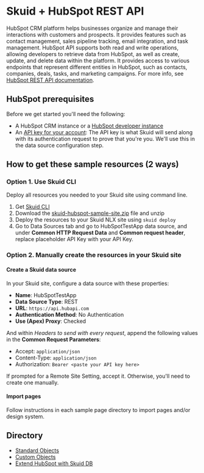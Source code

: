 # Skuid + HubSpot REST API
HubSpot CRM platform helps businesses organize and manage their interactions with customers and prospects. It provides features such as contact management, sales pipeline tracking, email integration, and task management. HubSpot API supports both read and write operations, allowing developers to retrieve data from HubSpot, as well as create, update, and delete data within the platform. It provides access to various endpoints that represent different entities in HubSpot, such as contacts, companies, deals, tasks, and marketing campaigns. For more info, see [HubSpot REST API documentation](https://developers.hubspot.com/docs/api/overview).

## HubSpot prerequisites

Before we get started you'll need the following: 
- A HubSpot CRM instance or a [HubSpot developer instance](https://developers.hubspot.com/get-started)
- An [API key for your account](https://developers.hubspot.com/docs/api/private-apps): The API key is what Skuid will send along with its authentication request to prove that you're you. We'll use this in the data source configuration step.

## How to get these sample resources (2 ways)

### Option 1. Use Skuid CLI
Deploy all resources you needed to your Skuid site using command line. 
1. Get [Skuid CLI](https://docs.skuid.com/latest/en/skuid/cli/)
2. Download the [skuid-hubspot-sample-site.zip](skuid-hubspot-sample-site.zip?raw=true) file and unzip
3. Deploy the resources to your Skuid NLX site using `skuid deploy`
4. Go to Data Sources tab and go to HubSpotTestApp data source, and under **Common HTTP Request Data** and **Common request header**, replace placeholder API Key with your API Key. 


### Option 2. Manually create the resources in your Skuid site
#### Create a Skuid data source
In your Skuid site, configure a data source with these properties:

- **Name**: HubSpotTestApp
- **Data Source Type**: REST
- **URL**: ``https://api.hubapi.com``
- **Authentication Method**: No Authentication
- **Use (Apex) Proxy**: Checked

And within *Headers to send with every request*, append the following values in the **Common Request Parameters**:

- Accept: ``application/json``
- Content-Type: ``application/json``
- Authorization: ``Bearer <paste your API key here>``

If prompted for a Remote Site Setting, accept it. Otherwise, you'll need to create one manually.

#### Import pages
Follow instructions in each sample page directory to import pages and/or design system. 


## Directory
* [Standard Objects](standardObjects)
* [Custom Objects](customObjects)
* [Extend HubSpot with Skuid DB](extendSkuidDB)
